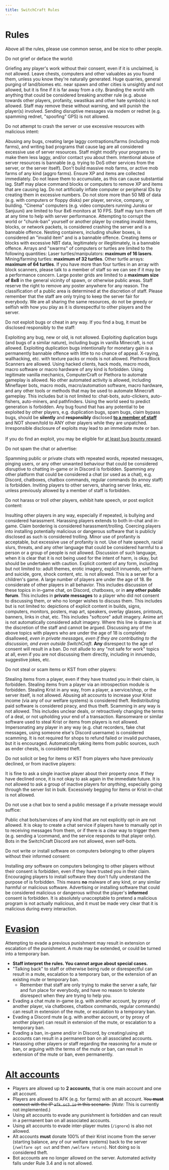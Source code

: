 ```yaml
---
title: SwitchCraft Rules
---
```


<script setup>
import Rule from "./components/Rule.vue";
import RuleHeading from "./components/RuleHeading.vue";
import KristValue from "./components/KristValue.vue";
</script>

# Rules

Above all the rules, please use common sense, and be nice to other people.

<div class="rules-list [&_h3]:!mt-8 [&_h3]:!mb-4">

[//]: # (Rule 1)
<RuleHeading rule="1">
  Do not grief or deface the world:
</RuleHeading>

<Rule rule="1.1">
  Griefing any player's work without their consent, even if it is unclaimed, is not allowed.
</Rule>
<Rule rule="1.2">
  Leave chests, computers and other valuables as you found them, unless you know they're naturally generated.
</Rule>
<Rule rule="1.3">
  Huge quarries, general purging of land/biomes etc. near spawn and other cities is unsightly and not allowed, but it is 
  fine if it is far away from a city.
</Rule>
<Rule rule="1.4">
  Branding the world with anything that could be considered breaking another rule (e.g. abuse towards other players, 
  profanity, swastikas and other hate symbols) is not allowed. Staff may remove these without warning, and will punish 
  the player(s) involved.
</Rule>
<Rule rule="1.5">
  Sending disruptive messages via modem or rednet (e.g. spamming rednet, "spoofing" GPS) is not allowed.
</Rule>

[//]: # (Rule 2)
<RuleHeading rule="2">
  Do not attempt to crash the server or use excessive resources with malicious intent:
</RuleHeading>

<Rule rule="2.1">
  Abusing any bugs, creating large laggy contraptions/farms (including mob farms), and writing bad programs that cause 
  lag are all considered excessive use of server resources.
</Rule>
<Rule rule="2.2">
  Staff might modify your programs to make them less laggy, and/or contact you about them.
</Rule>
<Rule rule="2.3">
  Intentional abuse of server resources is bannable (e.g. trying to DoS other services from the server, or the server 
  itself).
</Rule>
<Rule rule="2.4">
  Don't build massive mob farms, or active mob farms of any kind (aggro farms).
</Rule>
<Rule rule="2.5">
  Ensure XP and items are collected immediately. Do not leave them to accumulate, as this can cause substantial lag.
</Rule>
  <Rule rule="2.5.1" sub>
    Staff may place command blocks or computers to remove XP and items that are causing lag.
  </Rule>
<Rule rule="2.6">
  Do not artificially inflate computer or peripheral IDs by creating them in excessive numbers.
</Rule>
<Rule rule="2.7">
  Do not store more than 50 MB of data (e.g. with computers or floppy disks) per player, service, company, or building.
</Rule>
<Rule rule="2.8">
  "Cinema" computers (e.g. video computers running Juroku or Sanjuuni) are limited to four 8x6 monitors at 10 FPS. Staff 
  may turn them off at any time to help with server performance.
</Rule>
<Rule rule="2.9">
  Attempting to corrupt the world or "chunk-ban" yourself or another player by creating invalid items, blocks, or 
  network packets, is considered crashing the server and is a bannable offence.
</Rule>
  <Rule rule="2.9.1" sub>
    Nesting containers, including shulker boxes, is considered an "invalid item" and is a bannable offence.
  </Rule>
  <Rule rule="2.9.2" sub>
    Creating items or blocks with excessive NBT data, legitimately or illegitimately, is a bannable offence.
  </Rule>
<Rule rule="2.10">
  Arrays and "swarms" of computers or turtles are limited to the following quantities:
</Rule>
  <Rule rule="2.10.1" sub>
    Laser turtles/manipulators: <b>maximum of 16 lasers</b>.
  </Rule>
  <Rule rule="2.10.2" sub>
    Mining/farming turtles: <b>maximum of 32 turtles</b>.
  </Rule>
  <Rule rule="2.10.3" sub>
    Other turtle arrays: <b>maximum of 64 turtles</b>.
  </Rule>
  <Rule rule="2.10.4" sub>
    If you have more than four turtles in an array with block scanners, please talk to a member of staff so we can see
    if it may be a performance concern.
  </Rule>
<Rule rule="2.11">
  Large poster grids are limited to a <b>maximum size of 8x8</b> in the general vicinity of spawn, or otherwise public
  areas.
</Rule>
  <Rule rule="2.11.1" sub>
    Staff reserve the right to remove any poster anywhere for any reason.
  </Rule>
  <Rule rule="2.11.2" sub>
    The classification of a public area is determined at the discretion of staff.
  </Rule>
<Rule rule="2.12">
  Please remember that the staff are only trying to keep the server fair for everybody. We are all sharing the same
  resources, do not be greedy or selfish with how you play as it is disrespectful to other players and the server.
</Rule>

[//]: # (Rule 3)
<RuleHeading rule="3">
  Do not exploit bugs or cheat in any way. If you find a bug, it must be disclosed responsibly to the staff:
</RuleHeading>

<Rule rule="3.1">
  Exploiting any bug, new or old, is not allowed.
</Rule>
<Rule rule="3.2">
  Exploiting duplication bugs (and bugs of a similar nature), including bugs in vanilla Minecraft, is not allowed. 
  Exploiting duplication bugs intentionally for monetary gain is a permanently bannable offence with little to no chance 
  of appeal.
</Rule>
<Rule rule="3.3">
  X-raying, wallhacking, etc. with texture packs or mods is not allowed. Plethora Block Scanners are allowed.
</Rule>
<Rule rule="3.4">
  Using hacked clients, hack mods, macro mods, macro software or macro hardware of any kind is forbidden.
</Rule>
  <Rule rule="3.4.1" sub>
    Using legitimate vanilla mechanics, ComputerCraft or Plethora to automate gameplay is allowed.
  </Rule>
  <Rule rule="3.4.2" sub>
    No other automated activity is allowed, including Mineflayer bots, macro mods, macro/automation software, macro 
    hardware, and any other tools or methods that may be used to automate Minecraft gameplay. This includes but is not 
    limited to: chat-bots, auto-clickers, auto-fishers, auto-miners, and pathfinders.
  </Rule>
<Rule rule="3.5">
  Using the world seed to predict generation is forbidden.
</Rule>
<Rule rule="3.6">
  Any bug found that has any potential to be exploited by other players, e.g. duplication bugs, spam bugs, claim bypass 
  bugs, should be <b>silently</b> and <b>responsibly</b> disclosed 
  <a href="https://github.com/SwitchCraftCC/issues#reporting-exploits" target="_blank"><b>to a member of staff</b></a> 
  and NOT shown/told to ANY other players while they are unpatched. Irresponsible disclosure of exploits may lead to an 
  immediate mute or ban.<br /><br />If you do find an exploit, you may be eligible for 
  <a href="https://github.com/SwitchCraftCC/issues#reporting-exploits" target="_blank"> at least 
  <KristValue value="500" /> bug bounty reward</a>.
</Rule>

[//]: # (Rule 4)
<RuleHeading rule="4">
  Do not spam the chat or advertise:
</RuleHeading>

<Rule rule="4.1">
  Spamming public or private chats with repeated words, repeated messages, pinging users, or any other unwanted 
  behaviour that could be considered disruptive to chatting in-game or in Discord is forbidden.
</Rule>
<Rule rule="4.2">
  Spamming any other platform that could be considered a chat (or used as a chat), e.g. Discord, chatboxes, chatbox 
  commands, regular commands (to annoy staff) is forbidden.
</Rule>
<Rule rule="4.3">
  Inviting players to other servers, sharing server links, etc. unless previously allowed by a member of staff is 
  forbidden.
</Rule>

[//]: # (Rule 5)
<RuleHeading rule="5">
  Do not harass or troll other players, exhibit hate speech, or post explicit content:
</RuleHeading>

<Rule rule="5.1">
  Insulting other players in any way, especially if repeated, is bullying and considered harassment.
</Rule>
<Rule rule="5.2">
  Harassing players extends to both in-chat and in-game.
</Rule>
<Rule rule="5.3">
  Claim bordering is considered harassment/trolling.
</Rule>
<Rule rule="5.4">
  Coercing players into installing potentially malicious or dangerous software that is publicly disclosed as such is 
  considered trolling.
</Rule>
<Rule rule="5.5">
  Minor use of profanity is acceptable, but excessive use of profanity is not.
</Rule>
<Rule rule="5.6">
  Use of hate speech, racial slurs, threats, and any other language that could be considered harmful to a person or a 
  group of people is not allowed. Discussion of such language, when it is clear that it is not being used for the intent 
  of harm, is okay, but should be undertaken with caution.
</Rule>
<Rule rule="5.7">
  Explicit content of any form, including but not limited to: adult themes, erotic imagery, explicit innuendo, self-harm 
  and suicide, gore, shock content, etc. is not allowed.
</Rule>
  <Rule rule="5.7.1" sub>
    This is a server for a children's game. A large number of players are under the age of 18. Be considerate of other 
    players in all behavior.
  </Rule>
  <Rule rule="5.7.2" sub>
    This includes discussion of these topics in in-game chat, on Discord, chatboxes, or in <b>any other public
    forum</b>.
  </Rule>
  <Rule rule="5.7.3" sub>
    This includes in <b>private messages</b> to a player who did not consent to discussing them, or who no longer wishes 
    to discuss them.
  </Rule>
  <Rule rule="5.7.4" sub>
    This includes but is not limited to: depictions of explicit content in builds, signs, computers, monitors, posters, 
    map art, speakers, overlay glasses, printouts, banners, links in chat, etc.
  </Rule>
  <Rule rule="5.7.5" sub>
    This includes "softcore" adult imagery. Anime art is not automatically considered adult imagery. Where this line is 
    drawn is at the discretion of the staff and cannot be argued.
  </Rule>
  <Rule rule="5.7.6" sub>
    Discussing any of the above topics with players who are under the age of 18 is completely disallowed, <i>even in 
    private messages, even if they are contributing to the discussion, and even outside SwitchCraft</i>. <b>Any</b> 
    disrespect to the age of consent will result in a ban.
  </Rule>
  <Rule rule="5.7.7" sub>
    Do not allude to any "not safe for work" topics at all, even if you are not discussing them directly, including in
    innuendo, suggestive jokes, etc.
  </Rule>

[//]: # (Rule 6)
<RuleHeading rule="6">
  Do not steal or scam items or KST from other players:
</RuleHeading>

<Rule rule="6.1">
  Stealing items from a player, even if they have trusted you in their claim, is forbidden.
</Rule>
<Rule rule="6.2">
  Stealing items from a player via an introspection module is forbidden.
</Rule>
<Rule rule="6.3">
  Stealing Krist in any way, from a player, a service/shop, or the server itself, is not allowed.
</Rule>
<Rule rule="6.4">
  Abusing alt accounts to increase your Krist income (via any of our welfare systems) is considered theft.
</Rule>
<Rule rule="6.5">
  Redistributing paid software is considered piracy, and thus theft.
</Rule>
<Rule rule="6.6">
  Scamming in any way is not allowed. This includes unclear deals, or retroactively changing the terms of a deal, or not 
  upholding your end of a transaction.
</Rule>
<Rule rule="6.7">
  Ransomware or similar software used to steal Krist or items from players is not allowed.
</Rule>
<Rule rule="6.8">
  Impersonating any player in any way (e.g. chat recorders, fake chat messages, using someone else's Discord username) 
  is considered scamming.
</Rule>
<Rule rule="6.9">
  It is not required for shops to refund failed or invalid purchases, but it is encouraged.
</Rule>
<Rule rule="6.10">
  Automatically taking items from public sources, such as ender chests, is considered theft.
</Rule>

[//]: # (Rule 7)
<RuleHeading rule="7">
  Do not solicit or beg for items or KST from players who have previously declined, or from inactive players:
</RuleHeading>

<Rule rule="7.1">
  It is fine to ask a single inactive player about their property once.
</Rule>
<Rule rule="7.2">
  If they have declined once, it is not okay to ask again in the immediate future.
</Rule>
<Rule rule="7.3">
  It is not allowed to ask a group of inactive players for <i>anything</i>, especially going through the server list in
  bulk.
</Rule>
<Rule rule="7.4">
  Excessively begging for items or Krist in-chat is not allowed.
</Rule>

[//]: # (Rule 8)
<RuleHeading rule="8">
  Do not use a chat box to send a public message if a private message would suffice:
</RuleHeading>

<Rule rule="8.1">
  Public chat bots/services of any kind that are not explicitly opt-in are not allowed.
</Rule>
<Rule rule="8.2">
  It is okay to create a chat service if players have to manually opt in to receiving messages from them, or if there is 
  a clear way to trigger them (e.g. sending a \command, and the service responds to that player only).
</Rule>
<Rule rule="8.3">
  Bots in the SwitchCraft Discord are not allowed, even self-bots.
</Rule>

[//]: # (Rule 9)
<RuleHeading rule="9">
  Do not write or install software on computers belonging to other players without their informed consent:
</RuleHeading>

<Rule rule="9.1">
  Installing <i>any</i> software on computers belonging to other players without their consent is forbidden, even if 
  they have trusted you in their claim.
</Rule>
<Rule rule="9.2">
  Encouraging players to install software they don't fully understand the purpose of is forbidden. This means <b>no</b> 
  malware of any kind, or any similar harmful or malicious software.
</Rule>
<Rule rule="9.3">
  Advertising or installing software that could be considered malicious or dangerous without the player's <b>informed</b>
  consent is forbidden.
</Rule>
<Rule rule="9.4">
  It is absolutely unacceptable to pretend a malicious program is not actually malicious, and it must be made very clear
  that it is malicious during every interaction.
</Rule>

</div>

[//]: # (Evasion)
<h1 id="evasion" class="!mt-8 !mb-4">
  <a class="!no-underline" href="#evasion">Evasion</a>  
</h1>

Attempting to evade a previous punishment may result in extension or escalation of the punishment. A mute may be 
extended, or could be turned into a temporary ban.

- <b>Staff interpret the rules. You cannot argue about special cases.</b>
- "Talking back" to staff or otherwise being rude or disrespectful can result in a mute, escalation to a temporary ban, 
  or the extension of an existing mute or temporary ban.
  - Remember that staff are only trying to make the server a safe, fair and fun place for everybody, and have no reason
    to tolerate disrespect when they are trying to help you.
- Evading a chat mute in-game (e.g. with another account, by proxy of another player, via chatboxes, chatbox commands,
  regular commands) can result in extension of the mute, or escalation to a temporary ban.
- Evading a Discord mute (e.g. with another account, or by proxy of another player) can result in extension of the mute,
  or escalation to a temporary ban.
- Evading a ban, in-game and/or in Discord, by creating/using alt accounts can result in a permanent ban on all
  associated accounts.
- Harassing other players or staff regarding the reasoning for a mute or ban, or arguing with the terms of the mute or
  ban, can result in extension of the mute or ban, even permanently.

[//]: # (Alt accounts)
<h1 id="alts" class="!mt-8 !mb-4">
  <a class="!no-underline" href="#alts">Alt accounts</a>  
</h1>

- Players are allowed up to **2 accounts**, that is one main account and one alt account.
- Players are allowed to AFK (e.g. for farms) with an alt account. ~~You **must** connect with the IP `afk.sc3.io`
  in this scenario.~~ (*Note:* This is currently not implemented.)
- Using alt accounts to evade any punishment is forbidden and can result in a permanent ban on all associated accounts.
- Using alt accounts to evade inter-player mutes (`/ignore`) is also not allowed.
- Alt accounts **must** donate 100% of their Krist income from the server (starting balance, any of our welfare systems) 
  back to the server (`/welfare opt out` and then `/welfare return`). Not doing so is considered theft.
- Bot accounts are no longer allowed on the server. Automated activity falls under Rule 3.4 and is not allowed.
  
